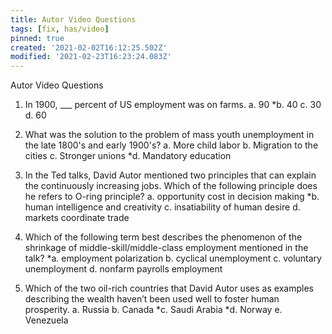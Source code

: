 ```yaml
---
title: Autor Video Questions
tags: [fix, has/video]
pinned: true
created: '2021-02-02T16:12:25.502Z'
modified: '2021-02-23T16:23:24.083Z'
---
```


Autor Video Questions

1. In 1900, ___ percent of US employment was on farms. 
	a. 90
	*b. 40
	c. 30
	d. 60


3. What was the solution to the problem of mass youth unemployment in the late 1800's and early 1900's?
	a. More child labor
	b. Migration to the cities
	c. Stronger unions 
	*d. Mandatory education
	


1. In the Ted talks, David Autor mentioned two principles that can explain the continuously increasing jobs. Which of the following principle does he refers to O-ring principle?
	a. opportunity cost in decision making
	*b. human intelligence and creativity
	c. insatiability of human desire
	d. markets coordinate trade

2. Which of the following term best describes the phenomenon of the shrinkage of middle-skill/middle-class employment mentioned in the talk?
	*a. employment polarization
	b. cyclical unemployment
	c. voluntary unemployment
	d. nonfarm payrolls employment

3. Which of the two oil-rich countries that David Autor uses as examples describing the wealth haven’t been used well to foster human prosperity.
	a. Russia
	b. Canada
	*c. Saudi Arabia
	*d. Norway
	e. Venezuela
	



